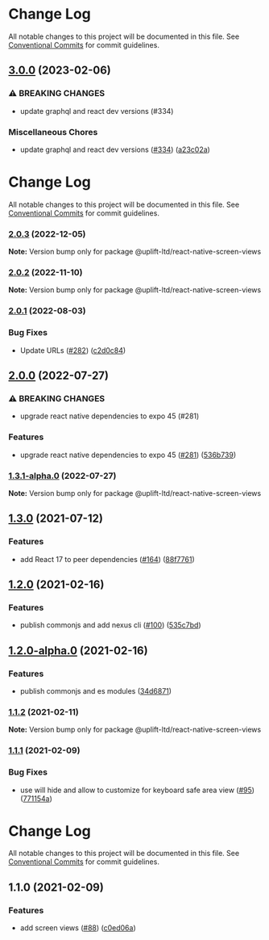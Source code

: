 # Change Log

All notable changes to this project will be documented in this file.
See [Conventional Commits](https://conventionalcommits.org) for commit guidelines.

## [3.0.0](https://github.com/uplift-ltd/nexus/compare/@uplift-ltd/react-native-screen-views@2.0.3...@uplift-ltd/react-native-screen-views@3.0.0) (2023-02-06)


### ⚠ BREAKING CHANGES

* update graphql and react dev versions (#334)

### Miscellaneous Chores

* update graphql and react dev versions ([#334](https://github.com/uplift-ltd/nexus/issues/334)) ([a23c02a](https://github.com/uplift-ltd/nexus/commit/a23c02a120dfde626c39c3dae392d36e874bd9cd))



# Change Log

All notable changes to this project will be documented in this file. See
[Conventional Commits](https://conventionalcommits.org) for commit guidelines.

### [2.0.3](https://github.com/uplift-ltd/nexus/compare/@uplift-ltd/react-native-screen-views@2.0.2...@uplift-ltd/react-native-screen-views@2.0.3) (2022-12-05)

**Note:** Version bump only for package @uplift-ltd/react-native-screen-views

### [2.0.2](https://github.com/uplift-ltd/nexus/compare/@uplift-ltd/react-native-screen-views@2.0.1...@uplift-ltd/react-native-screen-views@2.0.2) (2022-11-10)

**Note:** Version bump only for package @uplift-ltd/react-native-screen-views

### [2.0.1](https://github.com/uplift-ltd/nexus/compare/@uplift-ltd/react-native-screen-views@2.0.0...@uplift-ltd/react-native-screen-views@2.0.1) (2022-08-03)

### Bug Fixes

- Update URLs ([#282](https://github.com/uplift-ltd/nexus/issues/282))
  ([c2d0c84](https://github.com/uplift-ltd/nexus/commit/c2d0c843c8eb18c4a9ae360ee2d840f5be388fac))

## [2.0.0](https://github.com/uplift-ltd/nexus/compare/@uplift-ltd/react-native-screen-views@1.3.0...@uplift-ltd/react-native-screen-views@2.0.0) (2022-07-27)

### ⚠ BREAKING CHANGES

- upgrade react native dependencies to expo 45 (#281)

### Features

- upgrade react native dependencies to expo 45
  ([#281](https://github.com/uplift-ltd/nexus/issues/281))
  ([536b739](https://github.com/uplift-ltd/nexus/commit/536b7390efd620be40953cd7c800fdeaf87489fc))

### [1.3.1-alpha.0](https://github.com/uplift-ltd/nexus/compare/@uplift-ltd/react-native-screen-views@1.3.0...@uplift-ltd/react-native-screen-views@1.3.1-alpha.0) (2022-07-27)

**Note:** Version bump only for package @uplift-ltd/react-native-screen-views

## [1.3.0](https://github.com/uplift-ltd/nexus/compare/@uplift-ltd/react-native-screen-views@1.2.0...@uplift-ltd/react-native-screen-views@1.3.0) (2021-07-12)

### Features

- add React 17 to peer dependencies ([#164](https://github.com/uplift-ltd/nexus/issues/164))
  ([88f7761](https://github.com/uplift-ltd/nexus/commit/88f77615dfab14127dfdf76f665ee73c3195bcb4))

## [1.2.0](https://github.com/uplift-ltd/nexus/compare/@uplift-ltd/react-native-screen-views@1.1.2...@uplift-ltd/react-native-screen-views@1.2.0) (2021-02-16)

### Features

- publish commonjs and add nexus cli ([#100](https://github.com/uplift-ltd/nexus/issues/100))
  ([535c7bd](https://github.com/uplift-ltd/nexus/commit/535c7bd0ad8224b9dde814f18f9d5082366061e1))

## [1.2.0-alpha.0](https://github.com/uplift-ltd/nexus/compare/@uplift-ltd/react-native-screen-views@1.1.2...@uplift-ltd/react-native-screen-views@1.2.0-alpha.0) (2021-02-16)

### Features

- publish commonjs and es modules
  ([34d6871](https://github.com/uplift-ltd/nexus/commit/34d6871f720efebf2d48773ae1e17c8dc6fd652d))

### [1.1.2](https://github.com/uplift-ltd/nexus/compare/@uplift-ltd/react-native-screen-views@1.1.1...@uplift-ltd/react-native-screen-views@1.1.2) (2021-02-11)

**Note:** Version bump only for package @uplift-ltd/react-native-screen-views

### [1.1.1](https://github.com/uplift-ltd/nexus/compare/@uplift-ltd/react-native-screen-views@1.1.0...@uplift-ltd/react-native-screen-views@1.1.1) (2021-02-09)

### Bug Fixes

- use will hide and allow to customize for keyboard safe area view
  ([#95](https://github.com/uplift-ltd/nexus/issues/95))
  ([771154a](https://github.com/uplift-ltd/nexus/commit/771154a31f425a9e216c35f47fed271a9cb495b2))

# Change Log

All notable changes to this project will be documented in this file. See
[Conventional Commits](https://conventionalcommits.org) for commit guidelines.

## 1.1.0 (2021-02-09)

### Features

- add screen views ([#88](https://github.com/uplift-ltd/nexus/issues/88))
  ([c0ed06a](https://github.com/uplift-ltd/nexus/commit/c0ed06a67da3bd7237d9ec7efd8557560b4d3caa))
